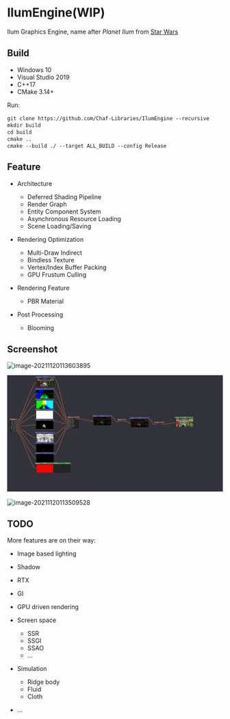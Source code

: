 # IlumEngine(WIP)
Ilum Graphics Engine, name after *Planet Ilum* from [Star Wars](https://starwars.fandom.com/es/wiki/Ilum)

## Build

* Windows 10
* Visual Studio 2019
* C++17
* CMake 3.14+

Run:

```shell
git clone https://github.com/Chaf-Libraries/IlumEngine --recursive
mkdir build
cd build
cmake ..
cmake --build ./ --target ALL_BUILD --config Release
```

## Feature

* Architecture
  * Deferred Shading Pipeline
  * Render Graph
  * Entity Component System
  * Asynchronous Resource Loading
  * Scene Loading/Saving

* Rendering Optimization
  * Multi-Draw Indirect
  * Bindless Texture
  * Vertex/Index Buffer Packing
  * GPU Frustum Culling

* Rendering Feature
  * PBR Material

* Post Processing
  * Blooming


## Screenshot

![image-20211120113603895](README/image-20211120113603895.png)

![image-20211120113259237](README/image-20211120113259237.png)

![image-20211120113509528](README/image-20211120113509528.png)

## TODO

More features are on their way:

* Image based lighting

* Shadow
* RTX
* GI
* GPU driven rendering
* Screen space
  * SSR
  * SSGI
  * SSAO
  * ...
* Simulation
  * Ridge body
  * Fluid
  * Cloth
* ...
